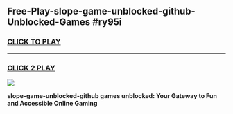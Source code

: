 
## Free-Play-slope-game-unblocked-github-Unblocked-Games #ry95i
<h3>
<a href="https://news.freeplayer.one?title=slope-game-unblocked-github&ref=8M">CLICK TO PLAY</a></h3>
<hr>

<h3>
<a href="https://news.freeplayer.one?title=slope-game-unblocked-github&ref=8M">CLICK 2 PLAY</a>
  
</h3>

<a href="https://news.freeplayer.one?title=slope-game-unblocked-github&ref=8M"><img src="https://clearcache.store/games.png"></a>


**slope-game-unblocked-github games unblocked: Your Gateway to Fun and Accessible Online Gaming**
